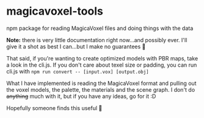 # magicavoxel-tools
npm package for reading MagicaVoxel files and doing things with the data

**Note:** there is very little documentation right now...and possibly ever. I'll give it a shot as best I can...but I make no guarantees :shrug:

That said, if you're wanting to create optimized models with PBR maps, take a look in the cli.js. If you don't care about texel size or padding, you can run cli.js with `npm run convert -- [input.vox] [output.obj]`

What I have implemented is reading the MagicaVoxel format and pulling out the voxel models, the palette, the materials and the scene graph. I don't do ~~anything~~ much with it, but if you have any ideas, go for it :D

Hopefully someone finds this useful :shrug:
